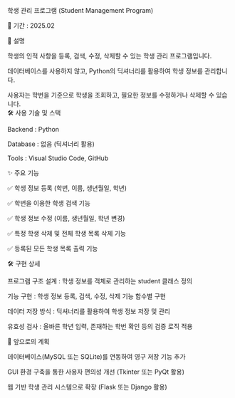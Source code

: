 학생 관리 프로그램 (Student Management Program)

📅 기간 : 2025.02

📌 설명

학생의 인적 사항을 등록, 검색, 수정, 삭제할 수 있는 학생 관리 프로그램입니다.

데이터베이스를 사용하지 않고, Python의 딕셔너리를 활용하여 학생 정보를 관리합니다.

사용자는 학번을 기준으로 학생을 조회하고, 필요한 정보를 수정하거나 삭제할 수 있습니다.
<br>
🛠 사용 기술 및 스택

Backend : Python

Database : 없음 (딕셔너리 활용)

Tools : Visual Studio Code, GitHub

✨ 주요 기능

✅ 학생 정보 등록 (학번, 이름, 생년월일, 학년)

✅ 학번을 이용한 학생 검색 기능

✅ 학생 정보 수정 (이름, 생년월일, 학년 변경)

✅ 특정 학생 삭제 및 전체 학생 목록 삭제 기능

✅ 등록된 모든 학생 목록 출력 기능

🛠 구현 상세

프로그램 구조 설계 : 학생 정보를 객체로 관리하는 student 클래스 정의

기능 구현 : 학생 정보 등록, 검색, 수정, 삭제 기능 함수별 구현

데이터 저장 방식 : 딕셔너리를 활용하여 학생 정보 저장 및 관리

유효성 검사 : 올바른 학년 입력, 존재하는 학번 확인 등의 검증 로직 적용

🚀 앞으로의 계획

데이터베이스(MySQL 또는 SQLite)를 연동하여 영구 저장 기능 추가

GUI 환경 구축을 통한 사용자 편의성 개선 (Tkinter 또는 PyQt 활용)

웹 기반 학생 관리 시스템으로 확장 (Flask 또는 Django 활용)
